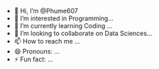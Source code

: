 - 👋 Hi, I’m @Phume607
- 👀 I’m interested in Programming...
- 🌱 I’m currently learning Coding ...
- 💞️ I’m looking to collaborate on Data Sciences...
- 📫 How to reach me ...
- 😄 Pronouns: ...
- ⚡ Fun fact: ...

<!---
Phume607/Phume607 is a ✨ special ✨ repository because its `README.md` (this file) appears on your GitHub profile.
You can click the Preview link to take a look at your changes.
--->
